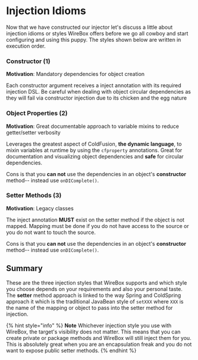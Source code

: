 # Injection Idioms

Now that we have constructed our injector let's discuss a little about injection idioms or styles WireBox offers before we go all cowboy and start configuring and using this puppy. The styles shown below are written in execution order.

### Constructor (1)

**Motivation**: Mandatory dependencies for object creation

Each constructor argument receives a inject annotation with its required injection DSL. Be careful when dealing with object circular dependencies as they will fail via constructor injection due to its chicken and the egg nature

### Object Properties (2)

**Motivation**: Great documentable approach to variable mixins to reduce getter/setter verbosity

Leverages the greatest aspect of ColdFusion, **the dynamic language**, to mixin variables at runtime by using the `cfproperty` annotations. Great for documentation and visualizing object dependencies and **safe** for circular dependencies.&#x20;

Cons is that you **can not** use the dependencies in an object's **constructor** method-- instead use `onDIComplete()`.

### Setter Methods (3)

**Motivation**: Legacy classes

The inject annotation **MUST** exist on the setter method if the object is not mapped. Mapping must be done if you do not have access to the source or you do not want to touch the source.

Cons is that you **can not** use the dependencies in an object's **constructor** method-- instead use `onDIComplete()`.

## Summary

These are the three injection styles that WireBox supports and which style you choose depends on your requirements and also your personal taste. The **setter** method approach is linked to the way Spring and ColdSpring approach it which is the traditional JavaBean style of `setXXX` where `XXX` is the name of the mapping or object to pass into the setter method for injection.

{% hint style="info" %}
**Note** Whichever injection style you use with WireBox, the target's visibility does not matter. This means that you can create private or package methods and WireBox will still inject them for you. This is absolutely great when you are an encapsulation freak and you do not want to expose public setter methods.
{% endhint %}
